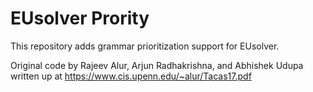 # EUsolver Prority
This repository adds grammar prioritization support for EUsolver.

Original code by Rajeev Alur, Arjun Radhakrishna, and Abhishek Udupa written up at
https://www.cis.upenn.edu/~alur/Tacas17.pdf

